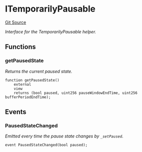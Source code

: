 # ITemporarilyPausable
[Git Source](https://github.com/alchemix-finance/alchemix-v2-dao/blob/ede6fa522daa0fff2c20e5420d5e76d74abb70c3/src/interfaces/helpers/ITemporarilyPausable.sol)

*Interface for the TemporarilyPausable helper.*


## Functions
### getPausedState

*Returns the current paused state.*


```solidity
function getPausedState()
    external
    view
    returns (bool paused, uint256 pauseWindowEndTime, uint256 bufferPeriodEndTime);
```

## Events
### PausedStateChanged
*Emitted every time the pause state changes by `_setPaused`.*


```solidity
event PausedStateChanged(bool paused);
```

